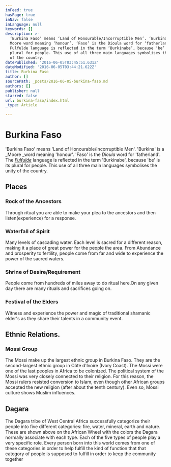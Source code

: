 ```yaml
---
inFeed: true
hasPage: true
inNav: false
inLanguage: null
keywords: []
description: >-
  ‘Burkina Faso’ means ‘Land of Honourable/Incorruptible Men’. ‘Burkina’ is a
  Moore word meaning ‘honour’. ‘Faso’ is the Dioula word for ‘fatherland’. The
  Fulfulde language is reflected in the term ‘Burkinabe’, because ‘be’ is its
  plural for people. This use of all three main languages symbolises the unity
  of the country.
datePublished: '2016-06-05T03:45:51.631Z'
dateModified: '2016-06-05T03:44:21.622Z'
title: Burkina Faso
author: []
sourcePath: _posts/2016-06-05-burkina-faso.md
authors: []
publisher: null
starred: false
url: burkina-faso/index.html
_type: Article

---
```

# Burkina Faso

'Burkina Faso' means 'Land of Honourable/Incorruptible Men'. 'Burkina' is a _Moore _word meaning 'honour'. 'Faso' is the _Dioula_ word for 'fatherland'. The _[Fulfulde][0]_ language is reflected in the term 'Burkinabe', because 'be' is its plural for people. This use of all three main languages symbolises the unity of the country.

## Places

### Rock of the Ancestors

Through ritual you are able to make your plea to the ancestors and then listen(experience) for a response.

### Waterfall of Spirit

Many levels of cascading water. Each level is sacred for a different reason, making it a place of great power for the people the area. From Abundance and prosperity to fertility, people come from far and wide to experience the power of the sacred waters.

### Shrine of Desire/Requirement

People come from hundreds of miles away to do ritual here.On any given day there are many rituals and sacrifices going on. 

### Festival of the Elders

Witness and experience the power and magic of traditional shamanic elder's as they share their talents in a community event.

## Ethnic Relations. 

### Mossi Group

The Mossi make up the largest ethnic group in Burkina Faso. They are the second-largest ethnic group in Côte d'Ivoire (Ivory Coast). The Mossi were one of the last peoples in Africa to be colonized. The political system of the Mossi was very closely connected to their religion. For this reason, the Mossi rulers resisted conversion to Islam, even though other African groups accepted the new religion (after about the tenth century). Even so, Mossi culture shows Muslim influences. 

## Dagara

The Dagara tribe of West Central Africa successfully categorize their people into five different categories: fire, water, mineral, earth and nature. These are shown above on the African Wheel with the colors the Dagara normally associate with each type. Each of the five types of people play a very specific role. Every person born into this world comes from one of these categories in order to help fulfill the kind of function that that category of people is supposed to fulfill in order to keep the community together

[0]: null
